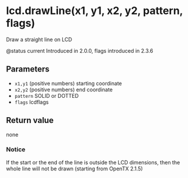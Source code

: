 # lcd.drawLine\(x1, y1, x2, y2, pattern, flags\)

Draw a straight line on LCD

@status current Introduced in 2.0.0, flags introduced in 2.3.6

## Parameters

* `x1,y1` \(positive numbers\) starting coordinate
* `x2,y2` \(positive numbers\) end coordinate
* `pattern` SOLID or DOTTED
* `flags` lcdflags

## Return value

none

### Notice

If the start or the end of the line is outside the LCD dimensions, then the whole line will not be drawn \(starting from OpenTX 2.1.5\)

